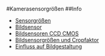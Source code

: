 #Kamerasensorgrößen
##Info
 - [Sensorgrößen](http://lexikon.martinvogel.de/sensorgroesse.html)
 - [Bildsensor](http://de.wikipedia.org/wiki/Bildsensor)
 - [Bildsensoren CCD CMOS](http://www.fotowelt-online.de/fototheorie/grundlagen/ccdsensoren.php)
 - [Bildsensorgrößen und Cropfaktor](http://www.slr-foto.de/crop-faktor.htm)
 - [Einfluss auf Bildgestaltung](http://www.digitalkamera.de/Fototipp/Welchen_Einfluss_die_Sensorgroesse_auf_die_Bildgestaltung_hat/8555.aspx)
